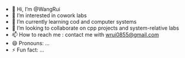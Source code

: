 - 👋 Hi, I’m @WangRui
- 👀 I’m interested in cowork labs
- 🌱 I’m currently learning cod and computer systems
- 💞️ I’m looking to collaborate on cpp projects and system-relative labs
- 📫 How to reach me : contact me with wrui0855@gmail.com
- 😄 Pronouns: ...
- ⚡ Fun fact: ...

<!---
WangRui1235/WangRui1235 is a ✨ special ✨ repository because its `README.md` (this file) appears on your GitHub profile.
You can click the Preview link to take a look at your changes.
--->
